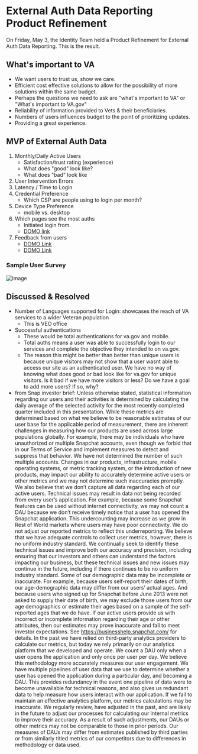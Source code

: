 # External Auth Data Reporting Product Refinement

On Friday, May 3, the Identity Team held a Product Refinement for External Auth Data Reporting. This is the result.

## What's important to VA
- We want users to trust us, show we care.
- Efficient cost effective solutions to allow for the possibility of more solutions within the same budget.
- Perhaps the questions we need to ask are "what's important to VA" or "What's important to VA.gov"
- Reliability of information provided to Vets & their beneficiaries.
- Numbers of users influences budget to the point of prioritizing updates.
- Providing a great experience.

## MVP of External Auth Data
1. Monthly/Daily Active Users
   - Satisfaction/trust rating (experience)
   - What does "good" look like?
   - What does "bad" look like
2. User Intervention Errors
3. Latency / Time to Login
4. Credential Preference
   - Which CSP are people using to login per month?
5. Device Type Preference
   - mobile vs. desktop
6. Which pages see the most auths
   - Initiated login from.
   - [DOMO link](https:​​/​/va​-gov​.domo​.com​/page​/1545882322)
8. Feedback from users
   - [DOMO Link](https:​​/​/va​-gov​.domo​.com​/page​/1964748112)
   - [DOMO Link](https:​​/​/va​-gov​.domo​.com​/page​/1587068891)

### Sample User Survey
![image](https://github.com/department-of-veterans-affairs/va.gov-team/assets/145713877/8985801e-8a4f-4488-bdb0-93407d46efa2)

   
## Discussed & Resolved
- Number of Languages supported for Login: showcases the reach of VA services to a wider Veteran population
  - This is VEO office
- Successful authentications
  - These would be total authentications for va.gov and mobile. 
  - Total auths means a user was able to successfully login to our services and complete the objective they intended to on va.gov.
  - The reason this might be better than better than unique users is because unique visitors may not show that a user wasnt able to access our site as an authenticated user. We have no way of knowing what does good or bad look like for va.gov for unique visitors. Is it bad if we have more visitors or less? Do we have a goal to add more users? If so, why?
- from Snap investor brief: Unless otherwise stated, statistical information regarding our users and their activities is determined by calculating the daily average of the selected activity for the most recently completed quarter included in this presentation. While these metrics are determined based on what we believe to be reasonable estimates of our user base for the applicable period of measurement, there are inherent challenges in measuring how our products are used across large populations globally. For example, there may be individuals who have unauthorized or multiple Snapchat accounts, even though we forbid that in our Terms of Service and implement measures to detect and suppress that behavior. We have not determined the number of such multiple accounts. Changes in our products, infrastructure, mobile operating systems, or metric tracking system, or the introduction of new products, may impact our ability to accurately determine active users or other metrics and we may not determine such inaccuracies promptly. We also believe that we don’t capture all data regarding each of our active users. Technical issues may result in data not being recorded from every user’s application. For example, because some Snapchat features can be used without internet connectivity, we may not count a DAU because we don’t receive timely notice that a user has opened the Snapchat application. This undercounting may increase as we grow in Rest of World markets where users may have poor connectivity. We do not adjust our reported metrics to reflect this underreporting. We believe that we have adequate controls to collect user metrics, however, there is no uniform industry standard. We continually seek to identify these technical issues and improve both our accuracy and precision, including ensuring that our investors and others can understand the factors impacting our business, but these technical issues and new issues may continue in the future, including if there continues to be no uniform industry standard. Some of our demographic data may be incomplete or inaccurate. For example, because users self-report their dates of birth, our age-demographic data may differ from our users’ actual ages. And because users who signed up for Snapchat before June 2013 were not asked to supply their date of birth, we may exclude those users from our age demographics or estimate their ages based on a sample of the self-reported ages that we do have. If our active users provide us with incorrect or incomplete information regarding their age or other attributes, then our estimates may prove inaccurate and fail to meet investor expectations. See https://businesshelp.snapchat.com/ for details. In the past we have relied on third-party analytics providers to calculate our metrics, but today we rely primarily on our analytics platform that we developed and operate. We count a DAU only when a user opens the application and only once per user per day. We believe this methodology more accurately measures our user engagement. We have multiple pipelines of user data that we use to determine whether a user has opened the application during a particular day, and becoming a DAU. This provides redundancy in the event one pipeline of data were to become unavailable for technical reasons, and also gives us redundant data to help measure how users interact with our application. If we fail to maintain an effective analytics platform, our metrics calculations may be inaccurate. We regularly review, have adjusted in the past, and are likely in the future to adjust our processes for calculating our internal metrics to improve their accuracy. As a result of such adjustments, our DAUs or other metrics may not be comparable to those in prior periods. Our measures of DAUs may differ from estimates published by third parties or from similarly titled metrics of our competitors due to differences in methodology or data used.
